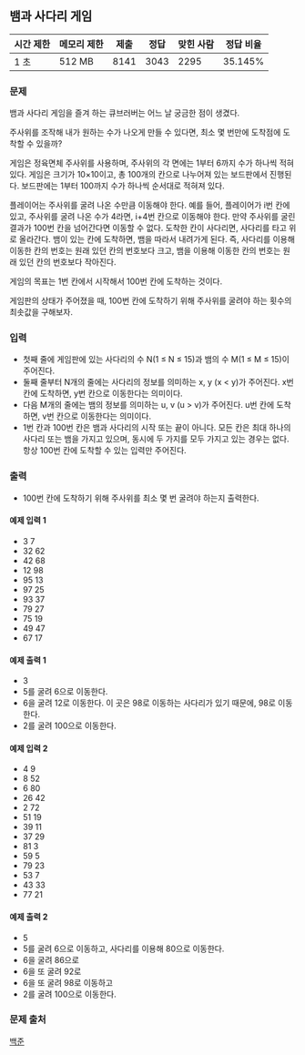 ## 뱀과 사다리 게임
 
|시간 제한|	메모리 제한|	제출|	정답|	맞힌 사람|	정답 비율|
|---|---|---|---|---|---|
|1 초|	512 MB|	8141|	3043|	2295|	35.145%|

### 문제
뱀과 사다리 게임을 즐겨 하는 큐브러버는 어느 날 궁금한 점이 생겼다.

주사위를 조작해 내가 원하는 수가 나오게 만들 수 있다면, 최소 몇 번만에 도착점에 도착할 수 있을까?

게임은 정육면체 주사위를 사용하며, 주사위의 각 면에는 1부터 6까지 수가 하나씩 적혀있다. 게임은 크기가 10×10이고, 총 100개의 칸으로 나누어져 있는 보드판에서 진행된다. 보드판에는 1부터 100까지 수가 하나씩 순서대로 적혀져 있다.

플레이어는 주사위를 굴려 나온 수만큼 이동해야 한다. 예를 들어, 플레이어가 i번 칸에 있고, 주사위를 굴려 나온 수가 4라면, i+4번 칸으로 이동해야 한다. 만약 주사위를 굴린 결과가 100번 칸을 넘어간다면 이동할 수 없다. 도착한 칸이 사다리면, 사다리를 타고 위로 올라간다. 뱀이 있는 칸에 도착하면, 뱀을 따라서 내려가게 된다. 즉, 사다리를 이용해 이동한 칸의 번호는 원래 있던 칸의 번호보다 크고, 뱀을 이용해 이동한 칸의 번호는 원래 있던 칸의 번호보다 작아진다.

게임의 목표는 1번 칸에서 시작해서 100번 칸에 도착하는 것이다.

게임판의 상태가 주어졌을 때, 100번 칸에 도착하기 위해 주사위를 굴려야 하는 횟수의 최솟값을 구해보자.

### 입력
- 첫째 줄에 게임판에 있는 사다리의 수 N(1 ≤ N ≤ 15)과 뱀의 수 M(1 ≤ M ≤ 15)이 주어진다.
- 둘째 줄부터 N개의 줄에는 사다리의 정보를 의미하는 x, y (x < y)가 주어진다. x번 칸에 도착하면, y번 칸으로 이동한다는 의미이다.
- 다음 M개의 줄에는 뱀의 정보를 의미하는 u, v (u > v)가 주어진다. u번 칸에 도착하면, v번 칸으로 이동한다는 의미이다.
- 1번 칸과 100번 칸은 뱀과 사다리의 시작 또는 끝이 아니다. 모든 칸은 최대 하나의 사다리 또는 뱀을 가지고 있으며, 동시에 두 가지를 모두 가지고 있는 경우는 없다. 항상 100번 칸에 도착할 수 있는 입력만 주어진다.

### 출력
- 100번 칸에 도착하기 위해 주사위를 최소 몇 번 굴려야 하는지 출력한다.

#### 예제 입력 1 
- 3 7
- 32 62
- 42 68
- 12 98
- 95 13
- 97 25
- 93 37
- 79 27
- 75 19
- 49 47
- 67 17

#### 예제 출력 1 
- 3
- 5를 굴려 6으로 이동한다.
- 6을 굴려 12로 이동한다. 이 곳은 98로 이동하는 사다리가 있기 때문에, 98로 이동한다.
- 2를 굴려 100으로 이동한다.

#### 예제 입력 2 
- 4 9
- 8 52
- 6 80
- 26 42
- 2 72
- 51 19
- 39 11
- 37 29
- 81 3
- 59 5
- 79 23
- 53 7
- 43 33
- 77 21

#### 예제 출력 2 
- 5
- 5를 굴려 6으로 이동하고, 사다리를 이용해 80으로 이동한다. 
- 6을 굴려 86으로
- 6을 또 굴려 92로
- 6을 또 굴려 98로 이동하고
- 2를 굴려 100으로 이동한다.

### 문제 출처
[백준](https://www.acmicpc.net/problem/16928)